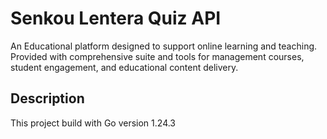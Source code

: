 # Senkou Lentera Quiz API

An Educational platform designed to support online learning and teaching. Provided with comprehensive suite and tools for management courses, student engagement, and educational content delivery.

## Description

This project build with Go version 1.24.3

